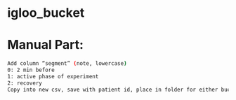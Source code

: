 # igloo_bucket

# Manual Part:
```bash
Add column “segment” (note, lowercase)
0: 2 min before
1: active phase of experiment
2: recovery
Copy into new csv, save with patient id, place in folder for either bucket or igloo
```
